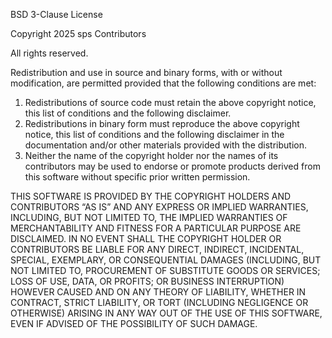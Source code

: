 BSD 3-Clause License

Copyright 2025 sps Contributors

All rights reserved.

Redistribution and use in source and binary forms, with or without modification, are permitted provided that the following conditions are met:

1.  Redistributions of source code must retain the above copyright notice, this list of conditions and the following disclaimer.
2.  Redistributions in binary form must reproduce the above copyright notice, this list of conditions and the following disclaimer in the documentation and/or other materials provided with the distribution.
3.  Neither the name of the copyright holder nor the names of its contributors may be used to endorse or promote products derived from this software without specific prior written permission.

THIS SOFTWARE IS PROVIDED BY THE COPYRIGHT HOLDERS AND CONTRIBUTORS “AS IS” AND ANY EXPRESS OR IMPLIED WARRANTIES, INCLUDING, BUT NOT LIMITED TO, THE IMPLIED WARRANTIES OF MERCHANTABILITY AND FITNESS FOR A PARTICULAR PURPOSE ARE DISCLAIMED. IN NO EVENT SHALL THE COPYRIGHT HOLDER OR CONTRIBUTORS BE LIABLE FOR ANY DIRECT, INDIRECT, INCIDENTAL, SPECIAL, EXEMPLARY, OR CONSEQUENTIAL DAMAGES (INCLUDING, BUT NOT LIMITED TO, PROCUREMENT OF SUBSTITUTE GOODS OR SERVICES; LOSS OF USE, DATA, OR PROFITS; OR BUSINESS INTERRUPTION) HOWEVER CAUSED AND ON ANY THEORY OF LIABILITY, WHETHER IN CONTRACT, STRICT LIABILITY, OR TORT (INCLUDING NEGLIGENCE OR OTHERWISE) ARISING IN ANY WAY OUT OF THE USE OF THIS SOFTWARE, EVEN IF ADVISED OF THE POSSIBILITY OF SUCH DAMAGE.
